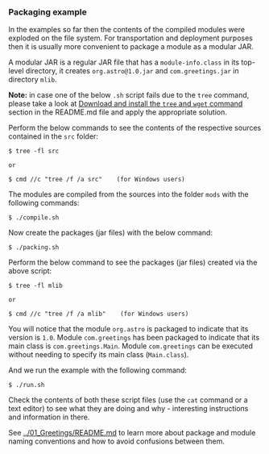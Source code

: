 ### Packaging example

In the examples so far then the contents of the compiled modules were exploded on the file system. For transportation and deployment purposes then it is usually more convenient to package a module as a modular JAR. 

A modular JAR is a regular JAR file that has a `module-info.class` in its top-level directory, it creates `org.astro@1.0.jar` and `com.greetings.jar` in directory `mlib`.

**Note:** in case one of the below `.sh` script fails due to the `tree` command, please take a look at [Download and install the `tree` and `wget` command](../../README.md) section in the README.md file and apply the appropriate solution.

Perform the below commands to see the contents of the respective sources contained in the `src` folder:
    
    $ tree -fl src

    or 

    $ cmd //c "tree /f /a src"    (for Windows users)

The modules are compiled from the sources into the folder `mods` with the following commands:

    $ ./compile.sh

Now create the packages (jar files) with the below command:

    $ ./packing.sh

Perform the below command to see the packages (jar files) created via the above script:

    $ tree -fl mlib

    or 

    $ cmd //c "tree /f /a mlib"    (for Windows users)
    
You will notice that the module `org.astro` is packaged to indicate that its version is `1.0`. Module `com.greetings` has been packaged to indicate that its main class is `com.greetings.Main`. Module `com.greetings` can be executed without needing to specify its main class (`Main.class`).
    
And we run the example with the following command:
    
    $ ./run.sh
    
Check the contents of both these script files (use the `cat` command or a text editor) to see what they are doing and why - interesting instructions and information in there.

See [../01_Greetings/README.md](../01_Greetings/README.md) to learn more about package and module naming conventions and how to avoid confusions between them.
